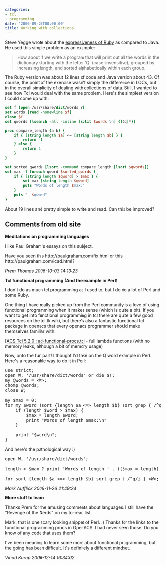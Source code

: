 ```yaml
---
categories:
- tcl
- programming
date: '2006-09-25T00:00:00'
title: Working with collections
---
```



Steve Yegge wrote about the [expressiveness of Ruby](http://steve.yegge.googlepages.com/ruby-tour) as compared to
Java. He used this simple problem as an example:

> How about if we write a program that will print out all the words in the dictionary starting with the letter 'Q' (case-insensitive), grouped by increasing length, and sorted alphabetically within each group.

The Ruby version was about 12 lines of code and Java version about
43. Of course, the point of the exercise wasn't simply the difference
in LOCs, but in the overall simplicity of dealing with collections of
data. Still, I wanted to see how Tcl would deal with the same
problem. Here's the simplest version I could come up with:

```tcl
set f [open /usr/share/dict/words r]
set words [read -nonewline $f]
close $f
set qwords [lsearch -all -inline [split $words \n] {[Qq]*}]

proc compare_length {a b} {
    if { [string length $a] <= [string length $b] } {
        return -1
    } else {
        return 1 
    } 
}

set sorted_qwords [lsort -command compare_length [lsort $qwords]]
set max -1 foreach qword $sorted_qwords {
    if { [string length $qword] > $max } {
        set max [string length $qword]
        puts "Words of length $max:"
    }
    puts "  $qword"
}
```

About 19 lines and pretty simple to write and read. Can this be
improved?

<div id="comment-box">

<h2>Comments from old site</h2>

<div class="one-comment">

<p><b>Meditations on programming languages</b></p>

<p>
I like Paul Graham's essays on this subject.
</p>

<p>Have you seen this http://paulgraham.com/fix.html or this http://paulgraham.com/icad.html?
</p>

<address class="signature">
<span class="author">Prem Thomas</span>
<span class="date">2006-10-03 14:13:23</span>
</address>
</div>

<div class="one-comment">

<p><b>Tcl functional programming (And the example in Perl)</b></p>

<p>
I don't do as much tcl programming as I used to, but I do do a lot of
Perl and some Ruby.
</p>

<p>
One thing I have really picked up from the Perl community is a love of
using functional programming when it makes sense (which is quite a
bit). If you want to get into functional programming in tcl there are
quite a few good resources on the tcl.tk wiki, but there's also a
fantastic functional tcl package in openacs that every openacs
programmer should make themselves familiar with:
</p>

<p>
<a href ="http://openacs.org/api-doc/procs-file-view?version_id=358343&path=packages/acs-tcl/tcl/ad-functional-procs.tcl">[ACS Tcl 5.2.0 : ad-functional-procs.tcl</a> - full lambda functions (with no memory leaks, although a bit of memory usage)
</p>

<p>
Now, onto the fun part! I thought I'd take on the Q word example in
Perl. Here's a reasonable way to do it in Perl:
</p>

<pre>
use strict;
open W, '/usr/share/dict/words' or die $!;
my @words = &lt;W&gt;;
chomp @words;
close W;

my $max = 0;
for my $word (sort {length $a &lt;=> length $b} sort grep { /^q/i } @words) {
    if (length $word > $max) {
        $max = length $word;
        print "Words of length $max:\n"
    }

    print "$word\n";
}
</pre>

<p>
And here's the pathological way :)
</p>

<pre>
open W, '/usr/share/dict/words';
    
length > $max ? print 'Words of length ' . (($max = length) -1) . ":\n$_" : print

for sort {length $a &lt;=&gt; length $b} sort grep { /^q/i } &lt;W&gt;;
</pre>

<address class="signature">
<span class="author">Mark Aufflick</span>
<span class="date">2006-11-26 21:49:24</span>
</address>
</div>

<div class="my-comment">

<p><b>More stuff to learn</b></p>

<p>
Thanks Prem for the amusing comments about languages. I still have the
"Revenge of the Nerds" on my to-read list.
</p>

<p>
Mark, that is one scary looking snippet of Perl. :) Thanks for the
links to the functional programming procs in OpenACS. I had never seen
those. Do you know of any code that uses them?
</p>

<p>
I've been meaning to learn some more about functional programming, but
the going has been difficult. It's definitely a different mindset.
</p>

<address class="signature">
<span class="author">Vinod Kurup</span>
<span class="date">2006-12-14 16:34:02</span>
</address>
</div>

</div>
